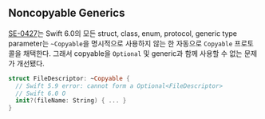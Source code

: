 ## Noncopyable Generics

[SE-0427](https://github.com/swiftlang/swift-evolution/blob/main/proposals/0427-noncopyable-generics.md)는 Swift 6.0의 모든 struct, class, enum, protocol, generic type parameter는 `~Copyable`을 명시적으로 사용하지 않는 한 자동으로 `Copyable` 프로토콜을 채택한다. 그래서 copyable을 `Optional` 및 generic과 함께 사용할 수 없는 문제가 개선됐다.

```swift
struct FileDescriptor: ~Copyable {
  // Swift 5.9 error: cannot form a Optional<FileDescriptor>
  // Swift 6.0 O
  init?(fileName: String) { ... }
}
```